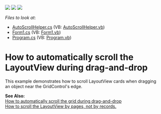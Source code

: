 <!-- default badges list -->
![](https://img.shields.io/endpoint?url=https://codecentral.devexpress.com/api/v1/VersionRange/128625691/13.1.4%2B)
[![](https://img.shields.io/badge/Open_in_DevExpress_Support_Center-FF7200?style=flat-square&logo=DevExpress&logoColor=white)](https://supportcenter.devexpress.com/ticket/details/E2414)
[![](https://img.shields.io/badge/📖_How_to_use_DevExpress_Examples-e9f6fc?style=flat-square)](https://docs.devexpress.com/GeneralInformation/403183)
<!-- default badges end -->
<!-- default file list -->
*Files to look at*:

* [AutoScrollHelper.cs](./CS/WindowsApplication26/AutoScrollHelper.cs) (VB: [AutoScrollHelper.vb](./VB/WindowsApplication26/AutoScrollHelper.vb))
* [Form1.cs](./CS/WindowsApplication26/Form1.cs) (VB: [Form1.vb](./VB/WindowsApplication26/Form1.vb))
* [Program.cs](./CS/WindowsApplication26/Program.cs) (VB: [Program.vb](./VB/WindowsApplication26/Program.vb))
<!-- default file list end -->
# How to automatically scroll the LayoutView during drag-and-drop


<p>This example demonstrates how to scroll LayoutView cards when dragging an object near the GridControl's edge.</p><p><strong>See Also:</strong><br />
<a href="https://www.devexpress.com/Support/Center/p/E1475">How to automatically scroll the grid during drag-and-drop</a> <br />
<a href="https://www.devexpress.com/Support/Center/p/E2116">How to scroll the LayoutView by pages, not by records.</a></p>

<br/>


